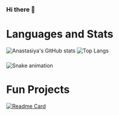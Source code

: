 ### Hi there 👋

<!--
**anryl050/anryl050** is a ✨ _special_ ✨ repository because its `README.md` (this file) appears on your GitHub profile.

Here are some ideas to get you started:

- 🔭 I’m currently working on ...
- 🌱 I’m currently learning ...
- 👯 I’m looking to collaborate on ...
- 🤔 I’m looking for help with ...
- 💬 Ask me about ...
- 📫 How to reach me: ...
- 😄 Pronouns: ...
- ⚡ Fun fact: ...
-->
# Languages and Stats

![Anastasiya's GitHub stats](https://github-readme-stats.vercel.app/api?username=anryl050&theme=highcontrast&show_icons=true)
![Top Langs](https://github-readme-stats.vercel.app/api/top-langs/?username=anryl050&theme=highcontrast&layout=compact)

###
![Snake animation](https://github.com/anryl050/anryl050/blob/output/github-contribution-grid-snake.svg)

# Fun Projects
[![Readme Card](https://github-readme-stats.vercel.app/api/pin/?username=anryl050&theme=vue&repo=cucumber-or-pickle)](https://github.com/anuraghazra/github-readme-stats)
